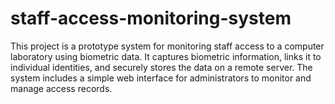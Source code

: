 # staff-access-monitoring-system
This project is a prototype system for monitoring staff access to a computer laboratory using biometric data. It captures biometric information, links it to individual identities, and securely stores the data on a remote server. The system includes a simple web interface for administrators to monitor and manage access records.
